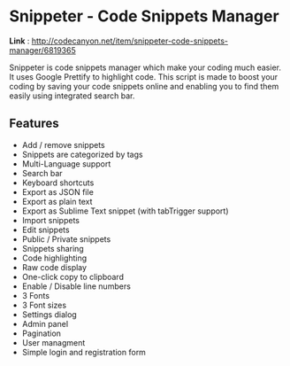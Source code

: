 # Snippeter - Code Snippets Manager

**Link** : http://codecanyon.net/item/snippeter-code-snippets-manager/6819365

Snippeter is code snippets manager which make your coding much easier. It uses Google Prettify to highlight code. This script is made to boost your coding by saving your code snippets online and enabling you to find them easily using integrated search bar. 

## Features
- Add / remove snippets
- Snippets are categorized by tags
- Multi-Language support
- Search bar
- Keyboard shortcuts
- Export as JSON file
- Export as plain text
- Export as Sublime Text snippet (with tabTrigger support)
- Import snippets
- Edit snippets
- Public / Private snippets
- Snippets sharing
- Code highlighting
- Raw code display
- One-click copy to clipboard
- Enable / Disable line numbers
- 3 Fonts
- 3 Font sizes
- Settings dialog
- Admin panel
- Pagination
- User managment
- Simple login and registration form
